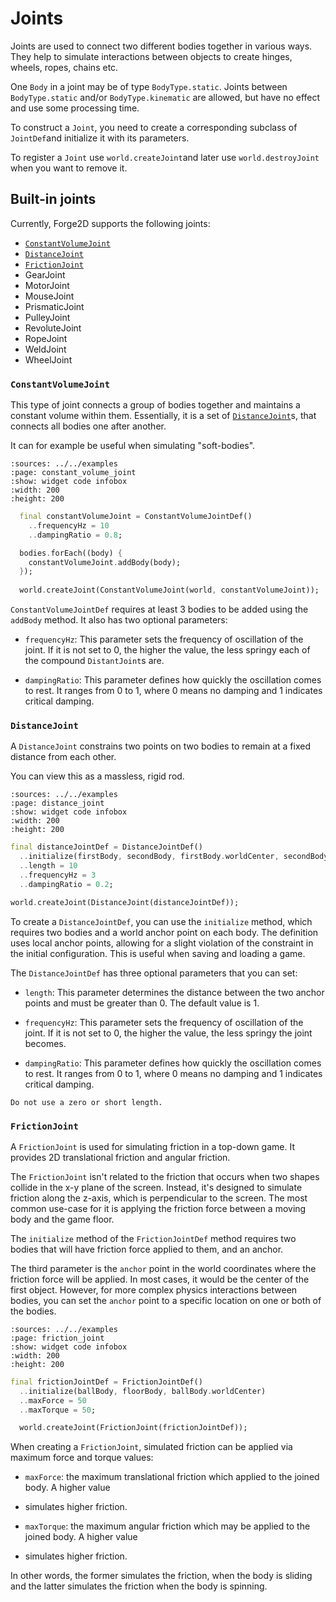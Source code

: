 # Joints

Joints are used to connect two different bodies together in various ways.
They help to simulate interactions between objects to create hinges, wheels, ropes, chains etc.

One `Body` in a joint may be of type `BodyType.static`. Joints between `BodyType.static` and/or
`BodyType.kinematic` are allowed, but have no effect and use some processing time.

To construct a `Joint`, you need to create a corresponding subclass of `JointDef`and initialize it
with its parameters.

To register a `Joint` use `world.createJoint`and later use `world.destroyJoint` when you want to
remove it.


## Built-in joints

Currently, Forge2D supports the following joints:

- [`ConstantVolumeJoint`](#constantvolumejoint)
- [`DistanceJoint`](#distancejoint)
- [`FrictionJoint`](#frictionjoint)
- GearJoint
- MotorJoint
- MouseJoint
- PrismaticJoint
- PulleyJoint
- RevoluteJoint
- RopeJoint
- WeldJoint
- WheelJoint


### `ConstantVolumeJoint`

This type of joint connects a group of bodies together and maintains a constant volume within them.
Essentially, it is a set of [`DistanceJoint`](#distancejoint)s, that connects all bodies one after
another.

It can for example be useful when simulating "soft-bodies".

```{flutter-app}
:sources: ../../examples
:page: constant_volume_joint
:show: widget code infobox
:width: 200
:height: 200
```

```dart
  final constantVolumeJoint = ConstantVolumeJointDef()
    ..frequencyHz = 10
    ..dampingRatio = 0.8;

  bodies.forEach((body) {
    constantVolumeJoint.addBody(body);
  });
    
  world.createJoint(ConstantVolumeJoint(world, constantVolumeJoint));
```

`ConstantVolumeJointDef` requires at least 3 bodies to be added using the `addBody` method. It also
has two optional parameters:

- `frequencyHz`: This parameter sets the frequency of oscillation of the joint. If it is not set to
0, the higher the value, the less springy each of the compound `DistantJoint`s are.

- `dampingRatio`: This parameter defines how quickly the oscillation comes to rest. It ranges from
0 to 1, where 0 means no damping and 1 indicates critical damping.


### `DistanceJoint`

A `DistanceJoint` constrains two points on two bodies to remain at a fixed distance from each other.

You can view this as a massless, rigid rod.

```{flutter-app}
:sources: ../../examples
:page: distance_joint
:show: widget code infobox
:width: 200
:height: 200
```

```dart
final distanceJointDef = DistanceJointDef()
  ..initialize(firstBody, secondBody, firstBody.worldCenter, secondBody.worldCenter)
  ..length = 10
  ..frequencyHz = 3
  ..dampingRatio = 0.2;

world.createJoint(DistanceJoint(distanceJointDef));
```

To create a `DistanceJointDef`, you can use the `initialize` method, which requires two bodies and a
world anchor point on each body. The definition uses local anchor points, allowing for a slight
violation of the constraint in the initial configuration. This is useful when saving and
loading a game.

The `DistanceJointDef` has three optional parameters that you can set:

- `length`: This parameter determines the distance between the two anchor points and must be greater
than 0. The default value is 1.

- `frequencyHz`: This parameter sets the frequency of oscillation of the joint. If it is not set
to 0, the higher the value, the less springy the joint becomes.

- `dampingRatio`: This parameter defines how quickly the oscillation comes to rest. It ranges from
0 to 1, where 0 means no damping and 1 indicates critical damping.

```{warning}
Do not use a zero or short length.
```


### `FrictionJoint`

A `FrictionJoint` is used for simulating friction in a top-down game. It provides 2D translational
friction and angular friction.

The `FrictionJoint` isn't related to the friction that occurs when two shapes collide in the x-y plane
of the screen. Instead, it's designed to simulate friction along the z-axis, which is perpendicular
to the screen. The most common use-case for it is applying the friction force between a moving body
and the game floor.

The `initialize` method of the `FrictionJointDef` method requires two bodies that will have friction
force applied to them, and an anchor.

The third parameter is the `anchor` point in the world coordinates where the friction force will be
applied. In most cases, it would be the center of the first object. However, for more complex
physics interactions between bodies, you can set the `anchor` point to a specific location on one or
both of the bodies.

```{flutter-app}
:sources: ../../examples
:page: friction_joint
:show: widget code infobox
:width: 200
:height: 200
```

```dart
final frictionJointDef = FrictionJointDef()
  ..initialize(ballBody, floorBody, ballBody.worldCenter)
  ..maxForce = 50
  ..maxTorque = 50;

  world.createJoint(FrictionJoint(frictionJointDef));
```

When creating a `FrictionJoint`, simulated friction can be applied via maximum force and torque
values:

- `maxForce`: the maximum translational friction which applied to the joined body. A higher value
- simulates higher friction.

- `maxTorque`: the maximum angular friction which may be applied to the joined body. A higher value
- simulates higher friction.

In other words, the former simulates the friction, when the body is sliding and the latter simulates
the friction when the body is spinning.
